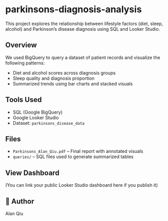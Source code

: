 # parkinsons-diagnosis-analysis
This project explores the relationship between lifestyle factors (diet, sleep, alcohol) and Parkinson’s disease diagnosis using SQL and Looker Studio.

## Overview
We used BigQuery to query a dataset of patient records and visualize the following patterns:
- Diet and alcohol scores across diagnosis groups
- Sleep quality and diagnosis proportion
- Summarized trends using bar charts and stacked visuals

## Tools Used
- SQL (Google BigQuery)
- Google Looker Studio
- Dataset: `parkinsons_disease_data`

## Files
- `Parkinsons_Alan_Qiu.pdf` – Final report with annotated visuals
- `queries/` – SQL files used to generate summarized tables

## View Dashboard
(You can link your public Looker Studio dashboard here if you publish it)

## 👤 Author
Alan Qiu
